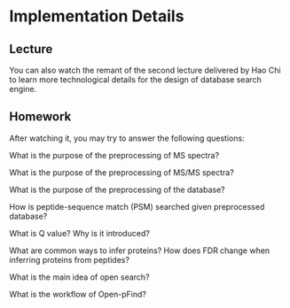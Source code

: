 # Implementation Details
## Lecture
You can also watch the remant of the second lecture delivered by Hao Chi to learn more technological details for the design of database search engine.

## Homework
After watching it, you may try to answer the following questions:

What is the purpose of the preprocessing of MS spectra?

What is the purpose of the preprocessing of MS/MS spectra?

What is the purpose of the preprocessing of the database?

How is peptide-sequence match (PSM) searched given preprocessed database?

What is Q value? Why is it introduced?

What are common ways to infer proteins? How does FDR change when inferring proteins from peptides?

What is the main idea of open search?

What is the workflow of Open-pFind?
